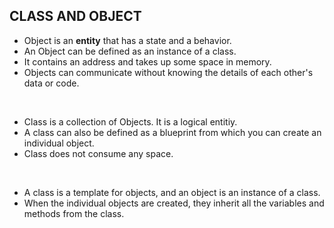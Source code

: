 ## CLASS AND OBJECT

- Object is an **entity** that has a state and a behavior.
- An Object can be defined as an instance of a class.
- It contains an address and takes up some space in memory.
- Objects can communicate without knowing the details of each other's data or code.
<br/>

- Class is a collection of Objects. It is a logical entitiy.
- A class can also be defined as a blueprint from which you can create an individual object.
- Class does not consume any space.
<br/>

- A class is a template for objects, and an object is an instance of a class.
- When the individual objects are created, they inherit all the variables and methods from the class.
